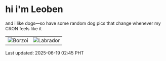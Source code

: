 # hi i'm Leoben

and i like dogs—so have some random dog pics that change whenever my CRON feels like it

|  |  |
|--------|----------|
| ![Borzoi](https://random-dog-vercel.vercel.app/api/random-borzoi?v=1750272303) | ![Labrador](https://random-dog-vercel.vercel.app/api/random-labrador?v=1750272303) |

Last updated: 2025-06-19 02:45 PHT
